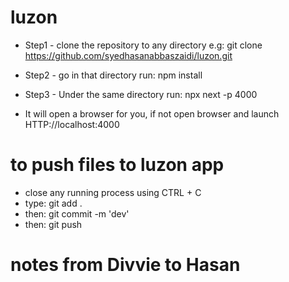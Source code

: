 # luzon
* Step1 - clone the repository to any directory e.g: git clone https://github.com/syedhasanabbaszaidi/luzon.git
* Step2 - go in that directory run: npm install 
* Step3 - Under the same directory run: npx next -p 4000

* It will open a browser for you, if not open browser and launch HTTP://localhost:4000

# to push files to luzon app
* close any running process using CTRL + C 
* type: git add .
* then: git commit -m 'dev'
* then: git push

# notes from Divvie to Hasan
